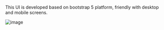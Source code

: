 This UI is developed based on bootstrap 5 platform, friendly with desktop and mobile screens.

![image](https://github.com/user-attachments/assets/076a2cbc-4492-42e1-872a-e7c7dd203466)
